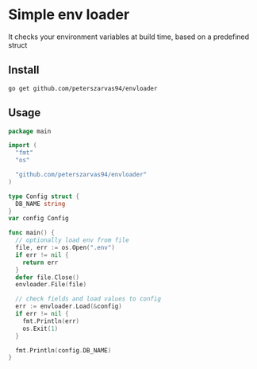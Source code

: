 # Simple env loader

It checks your environment variables at build time, based on a predefined struct

## Install

```shell
go get github.com/peterszarvas94/envloader
```

## Usage

```go
package main

import (
  "fmt"
  "os"

  "github.com/peterszarvas94/envloader"
)

type Config struct {
  DB_NAME string
}
var config Config

func main() {
  // optionally load env from file
  file, err := os.Open(".env")
  if err != nil {
    return err
  }
  defer file.Close()
  envloader.File(file)

  // check fields and load values to config
  err := envloader.Load(&config)
  if err != nil {
    fmt.Println(err)
    os.Exit(1)
  }

  fmt.Println(config.DB_NAME)
}
```
